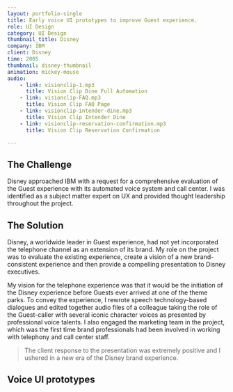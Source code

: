 ```yaml
---
layout: portfolio-single
title: Early voice UI prototypes to improve Guest experience.
role: UI Design
category: UI Design
thumbnail_title: Disney
company: IBM
client: Disney
time: 2005
thumbnail: disney-thumbnail
animation: mickey-mouse
audio:
    - link: visionclip-1.mp3
      title: Vision Clip Dine Full Automation
    - link: visionclip-FAQ.mp3
      title: Vision Clip FAQ Page
    - link: visionclip-intender-dine.mp3
      title: Vision Clip Intender Dine
    - link: visionclip-reservation-confirmation.mp3
      title: Vision Clip Reservation Confirmation

---
```


## The Challenge

Disney approached IBM with a request for a comprehensive evaluation of the Guest experience with its automated voice system and call center. I was identified as a subject matter expert on UX and provided thought leadership throughout the project.

## The Solution

Disney, a worldwide leader in Guest experience, had not yet incorporated the telephone channel as an extension of its brand. My role on the project was to evaluate the existing experience, create a vision of a new brand-consistent experience and then provide a compelling presentation to Disney executives.

My vision for the telephone experience was that it would be the initiation of the Disney experience before Guests ever arrived at one of the theme parks. To convey the experience, I rewrote speech technology-based dialogues and edited together audio files of a colleague taking the role of the Guest-caller with several iconic character voices as presented by professional voice talents. I also engaged the marketing team in the project, which was the first time brand professionals had been involved in working with telephony and call center staff.

> The client response to the presentation was extremely positive and I ushered in a new era of the Disney brand experience.

## Voice UI prototypes